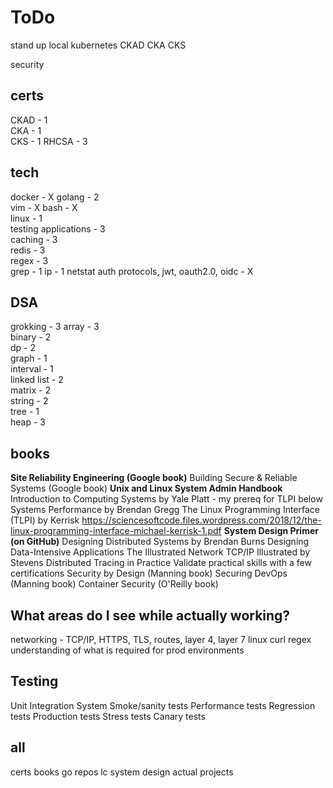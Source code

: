 # ToDo

stand up local kubernetes
CKAD
CKA
CKS

security

## certs

CKAD - 1  
CKA - 1  
CKS - 1
RHCSA - 3

## tech

docker - X
golang - 2  
vim - X
bash - X  
linux - 1  
testing applications - 3  
caching - 3  
redis - 3  
regex - 3  
grep - 1
ip - 1
netstat
auth protocols, jwt, oauth2.0, oidc - X  

## DSA

grokking - 3
array - 3  
binary - 2  
dp - 2  
graph - 1  
interval - 1  
linked list - 2  
matrix - 2  
string - 2  
tree - 1  
heap - 3  

## books

**Site Reliability Engineering (Google book)**
Building Secure & Reliable Systems (Google book)
**Unix and Linux System Admin Handbook**
Introduction to Computing Systems by Yale Platt - my prereq for TLPI below
Systems Performance by Brendan Gregg
The Linux Programming Interface (TLPI) by Kerrisk 
<https://sciencesoftcode.files.wordpress.com/2018/12/the-linux-programming-interface-michael-kerrisk-1.pdf>
**System Design Primer (on GitHub)**
Designing Distributed Systems by Brendan Burns
Designing Data-Intensive Applications
The Illustrated Network
TCP/IP Illustrated by Stevens
Distributed Tracing in Practice
Validate practical skills with a few certifications
Security by Design (Manning book)
Securing DevOps (Manning book)
Container Security (O'Reilly book)

## What areas do I see while actually working?

networking - TCP/IP, HTTPS, TLS, routes, layer 4, layer 7
linux
curl
regex
understanding of what is required for prod environments

## Testing

Unit
Integration
System
Smoke/sanity tests
Performance tests
Regression tests
Production tests
Stress tests
Canary tests

## all

certs
books
go repos
lc
system design
actual projects
